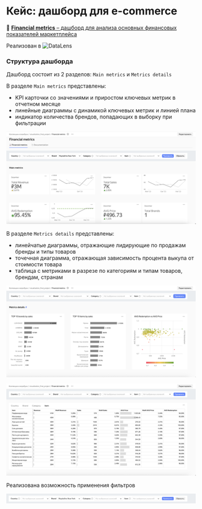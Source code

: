 # Кейс: дашборд для e-commerce

🔗 [**Financial metrics** – дашборд для анализа основных финансовых показателей маркетплейса](https://datalens.yandex/ahy2okxwgs88w)

Реализован в ![DataLens](https://img.shields.io/badge/Yandex%20Datalens-FFCC00?style=flat&logo=yandex&logoColor=black)

### Структура дашборда

Дашборд состоит из 2 разделов: `Main metrics` и `Metrics details`

В разделе `Main metrics` представлены:
- KPI карточки со значениями и приростом ключевых метрик в отчетном месяце
- линейные диаграммы с динамикой ключевых метрик и линией плана
- индикатор количества брендов, попадающих в выборку при фильтрации

![Дашборд](dashboard_1.png)

В разделе `Metrics details` представлены:
- линейчатые диаграммы, отражающие лидирующие по продажам бренды и типы товаров
- точечная диаграмма, отражающая зависимость процента выкупа от стоимости товара
- таблица с метриками в разрезе по категориям и типам товаров, брендам, странам

![Дашборд](dashboard_2.png)

![Дашборд](dashboard_3.png)

Реализована возможность применения фильтров

![Дашборд](dashboard_4.png)
